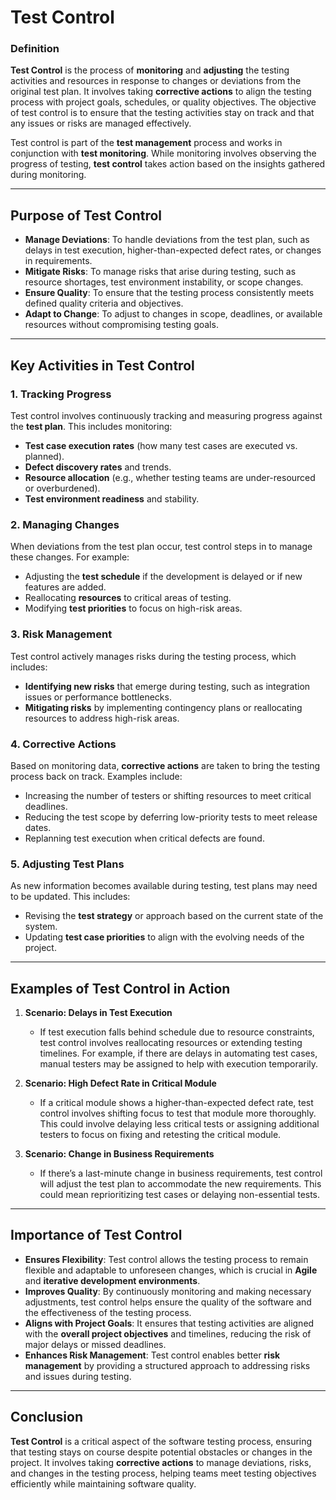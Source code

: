 # Test Control

### Definition
**Test Control** is the process of **monitoring** and **adjusting** the testing activities and resources in response to changes or deviations from the original test plan. It involves taking **corrective actions** to align the testing process with project goals, schedules, or quality objectives. The objective of test control is to ensure that the testing activities stay on track and that any issues or risks are managed effectively.

Test control is part of the **test management** process and works in conjunction with **test monitoring**. While monitoring involves observing the progress of testing, **test control** takes action based on the insights gathered during monitoring.

---

## Purpose of Test Control

- **Manage Deviations**: To handle deviations from the test plan, such as delays in test execution, higher-than-expected defect rates, or changes in requirements.
- **Mitigate Risks**: To manage risks that arise during testing, such as resource shortages, test environment instability, or scope changes.
- **Ensure Quality**: To ensure that the testing process consistently meets defined quality criteria and objectives.
- **Adapt to Change**: To adjust to changes in scope, deadlines, or available resources without compromising testing goals.

---

## Key Activities in Test Control

### 1. **Tracking Progress**
Test control involves continuously tracking and measuring progress against the **test plan**. This includes monitoring:
- **Test case execution rates** (how many test cases are executed vs. planned).
- **Defect discovery rates** and trends.
- **Resource allocation** (e.g., whether testing teams are under-resourced or overburdened).
- **Test environment readiness** and stability.

### 2. **Managing Changes**
When deviations from the test plan occur, test control steps in to manage these changes. For example:
- Adjusting the **test schedule** if the development is delayed or if new features are added.
- Reallocating **resources** to critical areas of testing.
- Modifying **test priorities** to focus on high-risk areas.

### 3. **Risk Management**
Test control actively manages risks during the testing process, which includes:
- **Identifying new risks** that emerge during testing, such as integration issues or performance bottlenecks.
- **Mitigating risks** by implementing contingency plans or reallocating resources to address high-risk areas.

### 4. **Corrective Actions**
Based on monitoring data, **corrective actions** are taken to bring the testing process back on track. Examples include:
- Increasing the number of testers or shifting resources to meet critical deadlines.
- Reducing the test scope by deferring low-priority tests to meet release dates.
- Replanning test execution when critical defects are found.

### 5. **Adjusting Test Plans**
As new information becomes available during testing, test plans may need to be updated. This includes:
- Revising the **test strategy** or approach based on the current state of the system.
- Updating **test case priorities** to align with the evolving needs of the project.

---

## Examples of Test Control in Action

1. **Scenario: Delays in Test Execution**
   - If test execution falls behind schedule due to resource constraints, test control involves reallocating resources or extending testing timelines. For example, if there are delays in automating test cases, manual testers may be assigned to help with execution temporarily.

2. **Scenario: High Defect Rate in Critical Module**
   - If a critical module shows a higher-than-expected defect rate, test control involves shifting focus to test that module more thoroughly. This could involve delaying less critical tests or assigning additional testers to focus on fixing and retesting the critical module.

3. **Scenario: Change in Business Requirements**
   - If there’s a last-minute change in business requirements, test control will adjust the test plan to accommodate the new requirements. This could mean reprioritizing test cases or delaying non-essential tests.

---

## Importance of Test Control

- **Ensures Flexibility**: Test control allows the testing process to remain flexible and adaptable to unforeseen changes, which is crucial in **Agile** and **iterative development environments**.
- **Improves Quality**: By continuously monitoring and making necessary adjustments, test control helps ensure the quality of the software and the effectiveness of the testing process.
- **Aligns with Project Goals**: It ensures that testing activities are aligned with the **overall project objectives** and timelines, reducing the risk of major delays or missed deadlines.
- **Enhances Risk Management**: Test control enables better **risk management** by providing a structured approach to addressing risks and issues during testing.

---

## Conclusion

**Test Control** is a critical aspect of the software testing process, ensuring that testing stays on course despite potential obstacles or changes in the project. It involves taking **corrective actions** to manage deviations, risks, and changes in the testing process, helping teams meet testing objectives efficiently while maintaining software quality.
